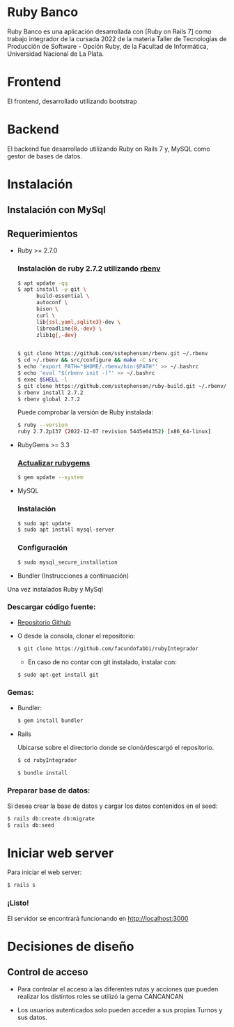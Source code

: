 # Ruby Banco

Ruby Banco es una aplicación desarrollada con [Ruby on Rails 7] como trabajo integrador de la cursada 2022 de la materia Taller de Tecnologías de Producción de Software - Opción Ruby, de la Facultad de Informática, Universidad Nacional de La Plata.

# Frontend

El frontend, desarrollado utilizando bootstrap

# Backend

El backend fue desarrollado utilizando Ruby on Rails 7 y, MySQL como gestor de bases de datos.

# Instalación

## Instalación con MySql

## Requerimientos

* Ruby >= 2.7.0

  ### Instalación de ruby 2.7.2 utilizando [rbenv](https://github.com/rbenv/rbenv)
  ```bash
  $ apt update -qq
  $ apt install -y git \
        build-essential \
        autoconf \
        bison \
        curl \
        lib{ssl,yaml,sqlite3}-dev \
        libreadline{8,-dev} \
        zlib1g{,-dev}


  $ git clone https://github.com/sstephenson/rbenv.git ~/.rbenv
  $ cd ~/.rbenv && src/configure && make -C src
  $ echo 'export PATH="$HOME/.rbenv/bin:$PATH"' >> ~/.bashrc
  $ echo 'eval "$(rbenv init -)"' >> ~/.bashrc
  $ exec $SHELL -l
  $ git clone https://github.com/sstephenson/ruby-build.git ~/.rbenv/plugins /ruby-build
  $ rbenv install 2.7.2
  $ rbenv global 2.7.2
  ```
  Puede comprobar la versión de Ruby instalada:
  ```bash
  $ ruby --version
  ruby 2.7.2p137 (2022-12-07 revision 5445e04352) [x86_64-linux]
  ```

* RubyGems >= 3.3

  ### [Actualizar rubygems](https://rubygems.org/pages/download)

  ```bash
  $ gem update --system
  ```
  
* MySQL
  ### Instalación

  ```bash
  $ sudo apt update
  $ sudo apt install mysql-server	
  ```

  ### Configuración

  ```bash
  $ sudo mysql_secure_installation
  ```

* Bundler (Instrucciones a continuación)

Una vez instalados Ruby y MySql
### Descargar código fuente:
* [Repositorio Github](https://github.com/juliancasaburi/ttps-ruby-tpi-unlp-2020.git)
* O desde la consola, clonar el repositorio:

  ```bash
  $ git clone https://github.com/facundofabbi/rubyIntegrador
  ```
  * En caso de no contar con git instalado, instalar con:
  ```bash
  $ sudo apt-get install git
  ```
  
### Gemas:
* Bundler:
  ```bash
  $ gem install bundler
  ```
* Rails 

  Ubicarse sobre el directorio donde se clonó/descargó el repositorio.

  ```bash
  $ cd rubyIntegrador
  ```

  ```bash
  $ bundle install
  ```
  
### Preparar base de datos:

Si desea crear la base de datos y cargar los datos contenidos en el seed:

```bash
$ rails db:create db:migrate
$ rails db:seed
```



# Iniciar web server

Para iniciar el web server:
```bash
$ rails s
```

### ¡Listo!
El servidor se encontrará funcionando en [http://localhost:3000](http://localhost:3000)


# Decisiones de diseño

## Control de acceso
- Para controlar el acceso a las diferentes rutas y acciones que pueden realizar los distintos roles se utilizó la gema CANCANCAN

- Los usuarios autenticados solo pueden acceder a sus propias Turnos y sus datos.
